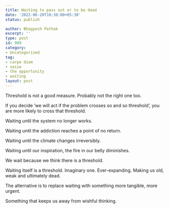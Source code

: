 ```yaml
---
title: Waiting to pass out or to be dead
date: '2022-06-20T10:30:00+05:30'
status: publish

author: Bhagyesh Pathak
excerpt: ''
type: post
id: 989
category:
- Uncategorized
tag:
- carpe diem
- seize
- the opportunity
- waiting
layout: post
---
```


Threshold is not a good measure. Probably not the right one too.

If you decide ‘we will act if the problem crosses so and so threshold’, you are more likely to cross that threshold.

Waiting until the system no longer works.

Waiting until the addiction reaches a point of no return.

Waiting until the climate changes irreversibly.

Waiting until our inspiration, the fire in our belly diminishes.

We wait because we think there is a threshold.

Waiting itself is a threshold. Imaginary one. Ever-expanding. Making us old, weak and ultimately dead.

The alternative is to replace waiting with something more tangible, more urgent.

Something that keeps us away from wishful thinking.
